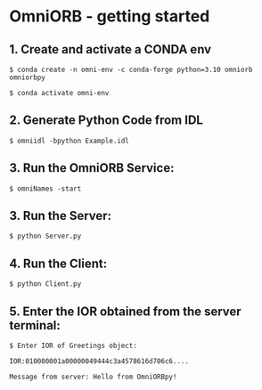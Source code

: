# OmniORB - getting started

## 1. Create and activate a CONDA env

    $ conda create -n omni-env -c conda-forge python=3.10 omniorb omniorbpy

    $ conda activate omni-env

## 2. Generate Python Code from IDL

    $ omniidl -bpython Example.idl

## 3. Run the OmniORB Service:

    $ omniNames -start

## 3. Run the Server:

    $ python Server.py

## 4. Run the Client:

    $ python Client.py

## 5. Enter the IOR obtained from the server terminal:

    $ Enter IOR of Greetings object:

    IOR:010000001a00000049444c3a4578616d706c6....

    Message from server: Hello from OmniORBpy!

